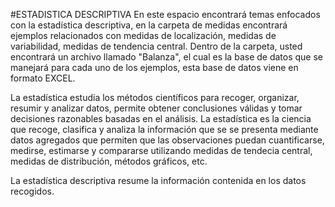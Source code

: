 #ESTADISTICA DESCRIPTIVA
En este espacio encontrará temas enfocados con la estadística descriptiva, en la carpeta de medidas encontrará ejemplos relacionados con medidas de localización, medidas de variabilidad, medidas de tendencia central.
Dentro de la carpeta, usted encontrará un archivo llamado "Balanza", el cual es la base de datos que se manejará para cada uno de los ejemplos, esta base de datos viene en formato EXCEL.


La estadística estudia los métodos científicos para recoger, organizar, resumir y analizar datos, permite obtener conclusiones válidas y tomar decisiones razonables basadas en el análisis. 
La estadística es la ciencia que recoge, clasifica y analiza la información que se se presenta mediante datos agregados que permiten que las observaciones puedan cuantificarse, medirse, estimarse y compararse utilizando medidas de tendecia central, medidas de distribución, métodos gráficos, etc. 

La estadística descriptiva resume la información contenida en los datos recogidos.

